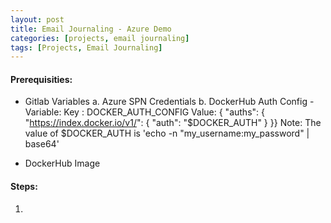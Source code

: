 ```yaml
---
layout: post
title: Email Journaling - Azure Demo
categories: [projects, email journaling]
tags: [Projects, Email Journaling]
---
```



#### Prerequisities:
- Gitlab Variables
    a. Azure SPN Credentials
    b. DockerHub Auth Config
        - Variable: 
        Key : DOCKER_AUTH_CONFIG
        Value: { "auths": { "https://index.docker.io/v1/": { "auth": "$DOCKER_AUTH" } }}
    Note: The value of $DOCKER_AUTH is 'echo -n "my_username:my_password" | base64'

- DockerHub Image 

#### Steps:
1. 